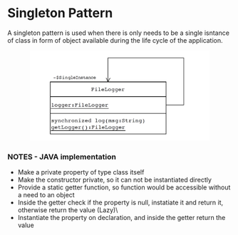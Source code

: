 # Singleton Pattern
A singleton pattern is used when there is only needs to be a single isntance of class in form of object available during the life cycle of the application.

 <div align="center" >
      <img
        src="../media/singleton.png"
        alt="singleton"
        width="80%"
        height="80%"
      />
  </div>

### NOTES - JAVA implementation
- Make a private property of type class itself
- Make the constructor private, so it can not be instantiated directly
- Provide a static getter function, so function would be accessible without a need to an object
- Inside the getter check if the property is null, instatiate it and return it, otherwise return the value (Lazy)\
- Instantiate the property on declaration, and inside the getter return the value 